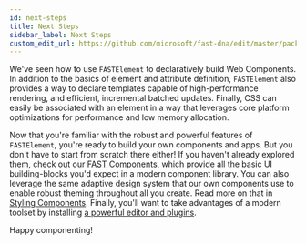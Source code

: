 ```yaml
---
id: next-steps
title: Next Steps
sidebar_label: Next Steps
custom_edit_url: https://github.com/microsoft/fast-dna/edit/master/packages/web-components/fast-element/docs/guide/next-steps.md
---
```


We've seen how to use `FASTElement` to declaratively build Web Components. In addition to the basics of element and attribute definition, `FASTElement` also provides a way to declare templates capable of high-performance rendering, and efficient, incremental batched updates. Finally, CSS can easily be associated with an element in a way that leverages core platform optimizations for performance and low memory allocation.

Now that you're familiar with the robust and powerful features of `FASTElement`, you're ready to build your own components and apps. But you don't have to start from scratch there either! If you haven't already explored them, check out our [FAST Components](../components/getting-started), which provide all the basic UI building-blocks you'd expect in a modern component library. You can also leverage the same adaptive design system that our own components use to enable robust theming throughout all you create. Read more on that in [Styling Components](../design/introduction). Finally, you'll want to take advantages of a modern toolset by installing [a powerful editor and plugins](../tools/vscode).

Happy componenting!